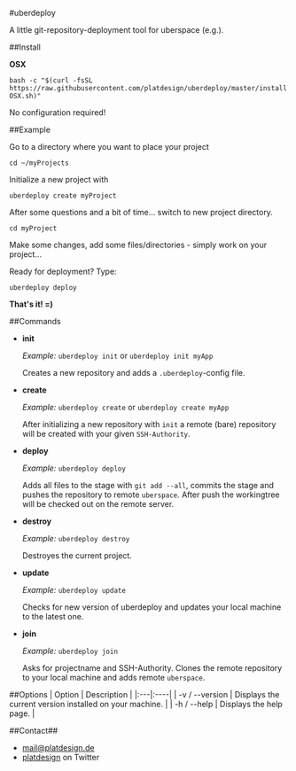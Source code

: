 #uberdeploy

A little git-repository-deployment tool for uberspace (e.g.).

##Install

**OSX**

`bash -c "$(curl -fsSL https://raw.githubusercontent.com/platdesign/uberdeploy/master/installOSX.sh)"`

No configuration required!

##Example

Go to a directory where you want to place your project

`cd ~/myProjects`

Initialize a new project with

`uberdeploy create myProject`

After some questions and a bit of time... switch to new project directory. 

`cd myProject`

Make some changes, add some files/directories - simply work on your project...

Ready for deployment? Type:

`uberdeploy deploy`

**That's it! =)**



##Commands
- **init**

	*Example:* `uberdeploy init` or `uberdeploy init myApp`
	
	Creates a new repository and adds a `.uberdeploy`-config file.

- **create**

	*Example:* `uberdeploy create` or `uberdeploy create myApp`
	
	After initializing a new repository with `init` a remote (bare) repository will be created with your given `SSH-Authority`.

- **deploy**
	
	*Example:* `uberdeploy deploy`
	
	Adds all files to the stage with `git add --all`, commits the stage and pushes the repository to remote `uberspace`. After push the workingtree will be checked out on the remote server.

- **destroy**

	*Example:* `uberdeploy destroy`
	
	Destroyes the current project.


	
- **update**

	*Example:* `uberdeploy update`

	Checks for new version of uberdeploy and updates your local machine to the latest one.
	
- **join**

	*Example:* `uberdeploy join`
	
	Asks for projectname and SSH-Authority. Clones the remote repository to your local machine and adds remote `uberspace`.
	
	
##Options
| Option | Description |
|:---|:----|
| -v / --version | Displays the current version installed on your machine. |
| -h / --help | Displays the help page. |



##Contact##

- [mail@platdesign.de](mailto:mail@platdesign.de)
- [platdesign](https://twitter.com/platdesign) on Twitter